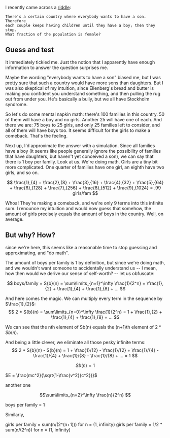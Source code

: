 I recently came across a [riddle]:

    There’s a certain country where everybody wants to have a son. Therefore
    each couple keeps having children until they have a boy; then they stop.
    What fraction of the population is female?


Guess and test
--------------

It immediately tickled me.  Just the notion that I apparently have enough
information to answer the question surprises me.

Maybe the wording "everybody wants to have a son" biased me, but I was pretty
sure that such a country would have more sons than daughters.  But I was also
skeptical of my intuition, since Ellenberg's bread and butter is making you
confident you understand something, and then pulling the rug out from under
you.  He's basically a bully, but we all have Stockholm syndrome.

So let's do some mental napkin math: there's 100 families in this country.  50
of them will have a boy and no girls.  Another 25 will have one of each.  And
there we are: 75 boys to 25 girls, and only 25 families left to consider, and
all of them will have boys too.  It seems difficult for the girls to make a
comeback.  That's the feeling.

Next up, I'd approximate the answer with a simulation.  Since all families have
a boy (it seems like people generally ignore the possibility of families that
have daughters, but haven't yet conceived a son), we can say that there is 1
boy per family.  Look at us.  We're doing math.  Girls are a tiny bit more
complicated.  One quarter of families have one girl, an eighth have two girls,
and so on.

$$ \frac{1},{4} + \frac{2},{8} + \frac{3},{16} + \frac{4},{32} + \frac{5},{64} + \frac{6},{128} + \frac{7},{256} + \frac{8},{512} + \frac{9},{1024} = .99 girls/fam $$

Whoa!  They're making a comeback, and we're only 9 terms into this infinite
sum.  I renounce my intuition and would now guess that somehow, the amount of
girls precisely equals the amount of boys in the country.  Well, on average.


But why? How?
-------------

since we're here, this seems like a reasonable time to stop guessing and
approximating, and "do math".

The amount of boys per family is 1 by definition, but since we're doing math,
and we wouldn't want someone to accidentally understand us -- I mean, how then
would we derive our sense of self-worth? -- let us obfuscate:

$$ boys/family = S{b}(n) = \sum\limits_{n=1}^\infty \frac{1}{2^n} = \frac{1},{2} + \frac{1},{4} + \frac{1},{8} + ... $$

And here comes the magic.  We can multiply every term in the sequence by $\frac{1},{2}$:
$$ 2 * S{b}(n) = \sum\limits_{n=0}^\infty \frac{1}{2^n} = 1 + \frac{1},{2} + \frac{1},{4} + \frac{1},{8} + ... $$

We can see that the nth element of Sb(n) equals the (n+1)th element of
$2 * S{b}(n)$.

And being a little clever, we eliminate all those pesky infinite terms:
$$ 2 * S{b}(n) - S{b}(n) = 1 + \frac{1}/{2} - \frac{1}/{2} + \frac{1}/{4} - \frac{1}/{4} + \frac{1}/{8} - \frac{1}/{8} + ... = 1 $$

$$S{b}(n) = 1$$




$E = \frac{mc^2}{\sqrt{1-\frac{v^2}{c^2}}}$

another one

$$$$

$$\sum\limits_{n=2}^\infty \frac{n}{2^n} $$



boys per family = 1

Similarly,

girls per family = sum(n/(2^(n+1))) for n = (1, infinity)
girls per family = 1/2 * sum(n/(2^n)) for n = (1, infinity)


[riddle]: https://quomodocumque.wordpress.com/2011/01/10/the-google-puzzle-and-the-perils-of-averaging-ratios/
